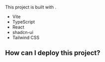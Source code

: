 This project is built with .

- Vite
- TypeScript
- React
- shadcn-ui
- Tailwind CSS

## How can I deploy this project?




